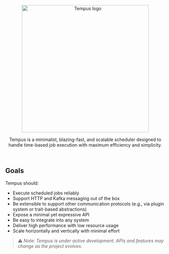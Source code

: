 <p align="center">
  <img width="400" height="400" alt="Tempus logo" src="https://github.com/user-attachments/assets/9c3f08d9-5fd5-457b-84d6-0a3d62c10897" />
</p>  
<p align="center">
Tempus is a minimalist, blazing-fast, and scalable scheduler designed to handle time-based job execution with maximum efficiency and simplicity.
</p>  
<br/>


## Goals

Tempus should:

- Execute scheduled jobs reliably  
- Support HTTP and Kafka messaging out of the box  
- Be extensible to support other communication protocols (e.g., via plugin system or trait-based abstractions)  
- Expose a minimal yet expressive API  
- Be easy to integrate into any system  
- Deliver high performance with low resource usage  
- Scale horizontally and vertically with minimal effort

> ⚠️ *Note: Tempus is under active development. APIs and features may change as the project evolves.*
